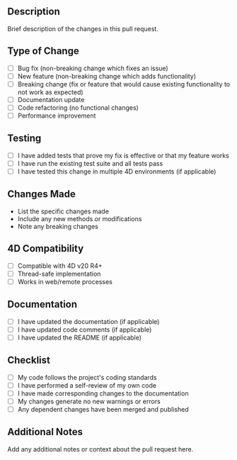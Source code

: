 ## Description
Brief description of the changes in this pull request.

## Type of Change
- [ ] Bug fix (non-breaking change which fixes an issue)
- [ ] New feature (non-breaking change which adds functionality)
- [ ] Breaking change (fix or feature that would cause existing functionality to not work as expected)
- [ ] Documentation update
- [ ] Code refactoring (no functional changes)
- [ ] Performance improvement

## Testing
- [ ] I have added tests that prove my fix is effective or that my feature works
- [ ] I have run the existing test suite and all tests pass
- [ ] I have tested this change in multiple 4D environments (if applicable)

## Changes Made
- List the specific changes made
- Include any new methods or modifications
- Note any breaking changes

## 4D Compatibility
- [ ] Compatible with 4D v20 R4+
- [ ] Thread-safe implementation
- [ ] Works in web/remote processes

## Documentation
- [ ] I have updated the documentation (if applicable)
- [ ] I have updated code comments (if applicable)
- [ ] I have updated the README (if applicable)

## Checklist
- [ ] My code follows the project's coding standards
- [ ] I have performed a self-review of my own code
- [ ] I have made corresponding changes to the documentation
- [ ] My changes generate no new warnings or errors
- [ ] Any dependent changes have been merged and published

## Additional Notes
Add any additional notes or context about the pull request here.

